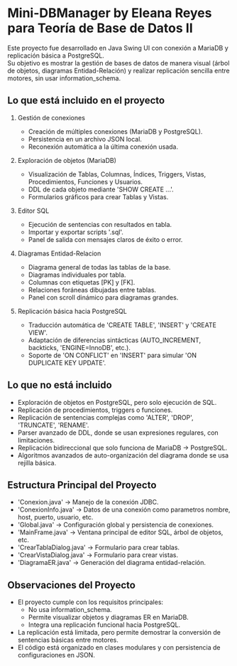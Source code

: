 # Mini-DBManager by Eleana Reyes para Teoría de Base de Datos II
Este proyecto fue desarrollado en Java Swing UI con conexión a MariaDB y replicación básica a PostgreSQL.  
Su objetivo es mostrar la gestión de bases de datos de manera visual (árbol de objetos, diagramas Entidad-Relación) y realizar replicación sencilla entre motores, sin usar information_schema.



## Lo que está incluido en el proyecto
1. Gestión de conexiones
   - Creación de múltiples conexiones (MariaDB y PostgreSQL).
   - Persistencia en un archivo JSON local.
   - Reconexión automática a la última conexión usada.

2. Exploración de objetos (MariaDB)
   - Visualización de Tablas, Columnas, Índices, Triggers, Vistas, Procedimientos, Funciones y Usuarios.
   - DDL de cada objeto mediante 'SHOW CREATE ...'.
   - Formularios gráficos para crear Tablas y Vistas.

3. Editor SQL
   - Ejecución de sentencias con resultados en tabla.
   - Importar y exportar scripts '.sql'.
   - Panel de salida con mensajes claros de éxito o error.

4. Diagramas Entidad-Relacion
   - Diagrama general de todas las tablas de la base.
   - Diagramas individuales por tabla.
   - Columnas con etiquetas [PK] y [FK].
   - Relaciones foráneas dibujadas entre tablas.
   - Panel con scroll dinámico para diagramas grandes.

5. Replicación básica hacia PostgreSQL
   - Traducción automática de 'CREATE TABLE', 'INSERT' y 'CREATE VIEW'.
   - Adaptación de diferencias sintácticas (AUTO_INCREMENT, backticks, 'ENGINE=InnoDB', etc.).
   - Soporte de 'ON CONFLICT' en 'INSERT' para simular 'ON DUPLICATE KEY UPDATE'.



## Lo que no está incluido
- Exploración de objetos en PostgreSQL, pero solo ejecución de SQL.  
- Replicación de procedimientos, triggers o funciones.  
- Replicación de sentencias complejas como 'ALTER', 'DROP', 'TRUNCATE', 'RENAME'.  
- Parser avanzado de DDL, donde se usan expresiones regulares, con limitaciones.  
- Replicación bidireccional que solo funciona de MariaDB → PostgreSQL.  
- Algoritmos avanzados de auto-organización del diagrama donde se usa rejilla básica.  



## Estructura Principal del Proyecto
- 'Conexion.java' → Manejo de la conexión JDBC.  
- 'ConexionInfo.java' → Datos de una conexión como parametros nombre, host, puerto, usuario, etc.  
- 'Global.java' → Configuración global y persistencia de conexiones.  
- 'MainFrame.java' → Ventana principal de editor SQL, árbol de objetos, etc.  
- 'CrearTablaDialog.java' → Formulario para crear tablas.  
- 'CrearVistaDialog.java' → Formulario para crear vistas.  
- 'DiagramaER.java' → Generación del diagrama entidad-relación.  



## Observaciones del Proyecto
- El proyecto cumple con los requisitos principales:  
  - No usa information_schema.  
  - Permite visualizar objetos y diagramas ER en MariaDB.  
  - Integra una replicación funcional hacia PostgreSQL.  
- La replicación está limitada, pero permite demostrar la conversión de sentencias básicas entre motores.  
- El código está organizado en clases modulares y con persistencia de configuraciones en JSON.